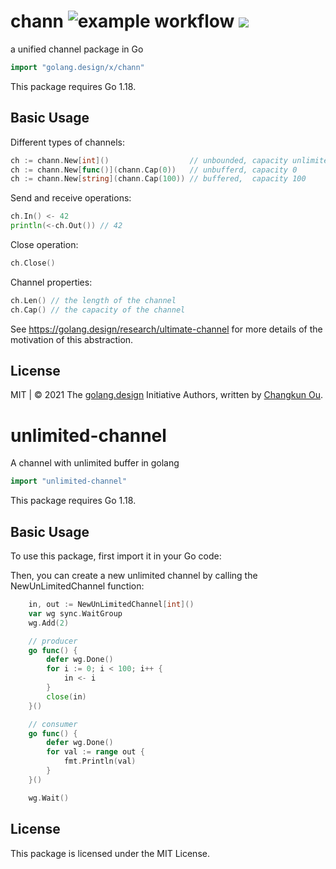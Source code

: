 # chann ![example workflow](https://github.com/golang-design/chann/actions/workflows/chann.yml/badge.svg) ![](https://changkun.de/urlstat?mode=github&repo=golang-design/chann)

a unified channel package in Go

```go
import "golang.design/x/chann"
```

This package requires Go 1.18.

## Basic Usage

Different types of channels:

```go
ch := chann.New[int]()                  // unbounded, capacity unlimited
ch := chann.New[func()](chann.Cap(0))   // unbufferd, capacity 0
ch := chann.New[string](chann.Cap(100)) // buffered,  capacity 100
```

Send and receive operations:

```go
ch.In() <- 42
println(<-ch.Out()) // 42
```

Close operation:

```go
ch.Close()
```

Channel properties:

```go
ch.Len() // the length of the channel
ch.Cap() // the capacity of the channel
```

See https://golang.design/research/ultimate-channel for more details of
the motivation of this abstraction.

## License


MIT | &copy; 2021 The [golang.design](https://golang.design) Initiative Authors, written by [Changkun Ou](https://changkun.de).

# unlimited-channel
A channel with unlimited buffer in golang

```go
import "unlimited-channel"
```

This package requires Go 1.18.

## Basic Usage

To use this package, first import it in your Go code:


Then, you can create a new unlimited channel by calling the NewUnLimitedChannel function:

```go
    in, out := NewUnLimitedChannel[int]()
	var wg sync.WaitGroup
	wg.Add(2)

    // producer
	go func() {
		defer wg.Done()
		for i := 0; i < 100; i++ {
			in <- i
		}
		close(in)
	}()

    // consumer
	go func() {
		defer wg.Done()
		for val := range out {
			fmt.Println(val)
		}
	}()

	wg.Wait()
```

## License
This package is licensed under the MIT License.